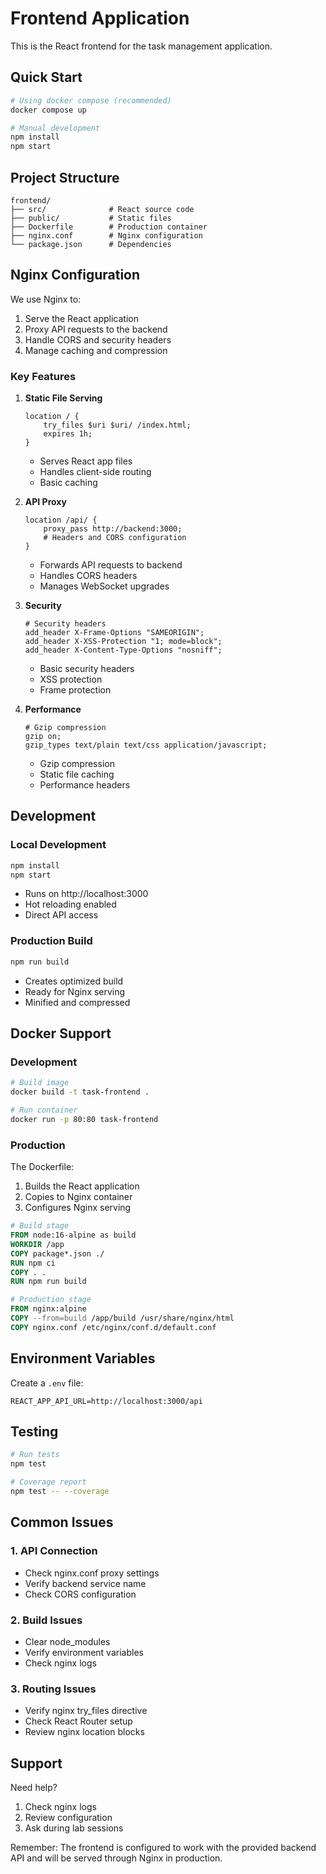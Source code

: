 # Frontend Application

This is the React frontend for the task management application.

## Quick Start

```bash
# Using docker compose (recommended)
docker compose up

# Manual development
npm install
npm start
```

## Project Structure
```
frontend/
├── src/              # React source code
├── public/           # Static files
├── Dockerfile        # Production container
├── nginx.conf        # Nginx configuration
└── package.json      # Dependencies
```

## Nginx Configuration

We use Nginx to:
1. Serve the React application
2. Proxy API requests to the backend
3. Handle CORS and security headers
4. Manage caching and compression

### Key Features

1. **Static File Serving**
   ```nginx
   location / {
       try_files $uri $uri/ /index.html;
       expires 1h;
   }
   ```
   - Serves React app files
   - Handles client-side routing
   - Basic caching

2. **API Proxy**
   ```nginx
   location /api/ {
       proxy_pass http://backend:3000;
       # Headers and CORS configuration
   }
   ```
   - Forwards API requests to backend
   - Handles CORS headers
   - Manages WebSocket upgrades

3. **Security**
   ```nginx
   # Security headers
   add_header X-Frame-Options "SAMEORIGIN";
   add_header X-XSS-Protection "1; mode=block";
   add_header X-Content-Type-Options "nosniff";
   ```
   - Basic security headers
   - XSS protection
   - Frame protection

4. **Performance**
   ```nginx
   # Gzip compression
   gzip on;
   gzip_types text/plain text/css application/javascript;
   ```
   - Gzip compression
   - Static file caching
   - Performance headers

## Development

### Local Development
```bash
npm install
npm start
```
- Runs on http://localhost:3000
- Hot reloading enabled
- Direct API access

### Production Build
```bash
npm run build
```
- Creates optimized build
- Ready for Nginx serving
- Minified and compressed

## Docker Support

### Development
```bash
# Build image
docker build -t task-frontend .

# Run container
docker run -p 80:80 task-frontend
```

### Production
The Dockerfile:
1. Builds the React application
2. Copies to Nginx container
3. Configures Nginx serving

```dockerfile
# Build stage
FROM node:16-alpine as build
WORKDIR /app
COPY package*.json ./
RUN npm ci
COPY . .
RUN npm run build

# Production stage
FROM nginx:alpine
COPY --from=build /app/build /usr/share/nginx/html
COPY nginx.conf /etc/nginx/conf.d/default.conf
```

## Environment Variables

Create a `.env` file:
```
REACT_APP_API_URL=http://localhost:3000/api
```

## Testing

```bash
# Run tests
npm test

# Coverage report
npm test -- --coverage
```

## Common Issues

### 1. API Connection
- Check nginx.conf proxy settings
- Verify backend service name
- Check CORS configuration

### 2. Build Issues
- Clear node_modules
- Verify environment variables
- Check nginx logs

### 3. Routing Issues
- Verify nginx try_files directive
- Check React Router setup
- Review nginx location blocks

## Support

Need help?
1. Check nginx logs
2. Review configuration
3. Ask during lab sessions

Remember: The frontend is configured to work with the provided backend API and will be served through Nginx in production.
